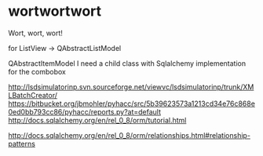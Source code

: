 wortwortwort
============

Wort, wort, wort!


for ListView -> QAbstractListModel

QAbstractItemModel  I need a child class with Sqlalchemy implementation for the combobox

http://lsdsimulatorinp.svn.sourceforge.net/viewvc/lsdsimulatorinp/trunk/XMLBatchCreator/
https://bitbucket.org/jbmohler/pyhacc/src/5b39623573a1213cd34e76c868e0ed0bb793cc86/pyhacc/reports.py?at=default
http://docs.sqlalchemy.org/en/rel_0_8/orm/tutorial.html

http://docs.sqlalchemy.org/en/rel_0_8/orm/relationships.html#relationship-patterns
